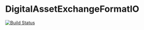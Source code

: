 # DigitalAssetExchangeFormatIO

[![Build Status](https://github.com/Larbino1/DigitalAssetExchangeFormatIO.jl/actions/workflows/CI.yml/badge.svg?branch=main)](https://github.com/Larbino1/DigitalAssetExchangeFormatIO.jl/actions/workflows/CI.yml?query=branch%3Amain)
